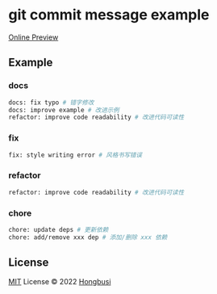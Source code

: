 # git commit message example

[Online Preview](https://git.hongbusi.com/)

## Example

### docs

``` bash
docs: fix typo # 错字修改 
docs: improve example # 改进示例
refactor: improve code readability # 改进代码可读性
```

### fix

``` bash
fix: style writing error # 风格书写错误
```

### refactor

``` bash
refactor: improve code readability # 改进代码可读性
```

### chore

``` bash
chore: update deps # 更新依赖
chore: add/remove xxx dep # 添加/删除 xxx 依赖
```

## License

[MIT](./LICENSE) License © 2022 [Hongbusi](https://github.com/Hongbusi) 
